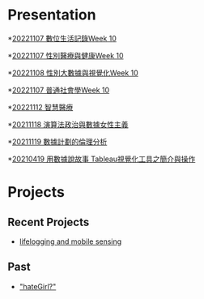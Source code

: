 # Presentation
*[20221107 數位生活記錄Week 10](https://docs.google.com/presentation/d/e/2PACX-1vS1oeWe5kWf22i48_fuK7i4wAjOtFhj9soMbfonIRk_pw1FK7105jf5j4j9thF1UL67qF0WAchCNrg2/pub?start=false&loop=false&delayms=3000)

*[20221107 性別醫療與健康Week 10](https://docs.google.com/presentation/d/e/2PACX-1vTyT9jzPMVT1949YL94UE4rsfW9Z5ZxaP7m9kkIXg883duO3fo0T11KuXUimrt0U-d-ohy2CBYLS3zq/pub?start=false&loop=false&delayms=3000)

*[20221108 性別大數據與視覺化Week 10]()

*[20221107 普通社會學Week 10](https://docs.google.com/presentation/d/e/2PACX-1vRcmJmVsjCvfZVidC79WzlYIxS1O59QMKIA263te63yqVPjsNQV6o1njyI64OluVvXAnqmD8GQ2kz6P/pub?start=false&loop=false&delayms=3000)

*[20221112 智慧醫療]()

*[20211118 演算法政治與數據女性主義]()

*[20211119 數據計劃的倫理分析]()

*[20210419 用數據說故事 Tableau視覺化工具之簡介與操作]()


# Projects

## Recent Projects
* [lifelogging and mobile sensing]()

## Past
* ["hateGirl?"]()

